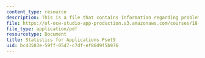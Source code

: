 ```yaml
---
content_type: resource
description: This is a file that contains information regarding problem set 9.
file: https://ol-ocw-studio-app-production.s3.amazonaws.com/courses/18-443-statistics-for-applications-spring-2015/bc43503e59ff0547c7dfef86d9f5b976_MIT18_443S15_Pset9.pdf
file_type: application/pdf
resourcetype: Document
title: Statistics for Applications Pset9
uid: bc43503e-59ff-0547-c7df-ef86d9f5b976
---
```

